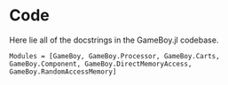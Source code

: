 # Code
Here lie all of the docstrings in the GameBoy.jl codebase.

```@autodocs
Modules = [GameBoy, GameBoy.Processor, GameBoy.Carts, GameBoy.Component, GameBoy.DirectMemoryAccess, GameBoy.RandomAccessMemory]
```
